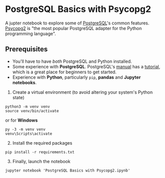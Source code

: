 # PostgreSQL Basics with Psycopg2
A jupter notebook to explore some of [PostgreSQL](https://www.postgresql.org)'s common features. [Psycopg2](http://initd.org/psycopg/) is "the most popular PostgreSQL adapter for the Python programming language".

## Prerequisites
- You'll have to have *both* PostgreSQL and Python installed.
- Some experience with **PostgreSQL**. PostgreSQL's [manual](https://www.postgresql.org/docs/) has a [tutorial](https://www.postgresql.org/docs/11/tutorial.html), which is a great place for beginners to get started.
- Experience with **Python**, particularly `pip`, **pandas** and **Jupyter notebooks**.


1. Create a virtual environment (to avoid altering your system's Python state)
```
python3 -m venv venv
source venv/bin/activate
```
or for **Windows**
```
py -3 -m venv venv
venv\Scripts\activate
```
2. Install the required packages
```
pip install -r requirements.txt
```
3. Finally, launch the notebook
```
jupyter notebook 'PostgreSQL Basics with Psycopg2.ipynb'
```

